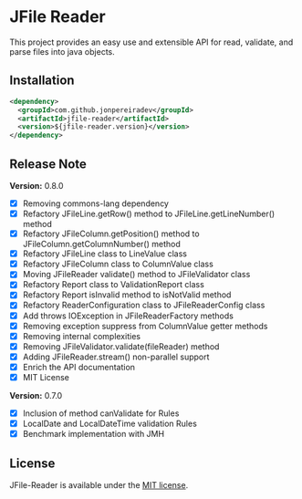 # JFile Reader

This project provides an easy use and extensible API for read, validate, and parse files into java objects.

## Installation

```xml
<dependency>
  <groupId>com.github.jonpereiradev</groupId>
  <artifactId>jfile-reader</artifactId>
  <version>${jfile-reader.version}</version>
</dependency>
```

## Release Note

**Version:** 0.8.0

- [x] Removing commons-lang dependency
- [x] Refactory JFileLine.getRow() method to JFileLine.getLineNumber() method
- [x] Refactory JFileColumn.getPosition() method to JFileColumn.getColumnNumber() method
- [x] Refactory JFileLine class to LineValue class
- [x] Refactory JFileColumn class to ColumnValue class
- [x] Moving JFileReader validate() method to JFileValidator class
- [X] Refactory Report class to ValidationReport class
- [X] Refactory Report isInvalid method to isNotValid method
- [X] Refactory ReaderConfiguration class to JFileReaderConfig class
- [X] Add throws IOException in JFileReaderFactory methods
- [x] Removing exception suppress from ColumnValue getter methods
- [X] Removing internal complexities
- [X] Removing JFileValidator.validate(fileReader) method
- [X] Adding JFileReader.stream() non-parallel support
- [x] Enrich the API documentation
- [x] MIT License

**Version:** 0.7.0

- [x] Inclusion of method canValidate for Rules
- [x] LocalDate and LocalDateTime validation Rules
- [x] Benchmark implementation with JMH

## License

JFile-Reader is available under the [MIT license](https://tldrlegal.com/license/mit-license).
